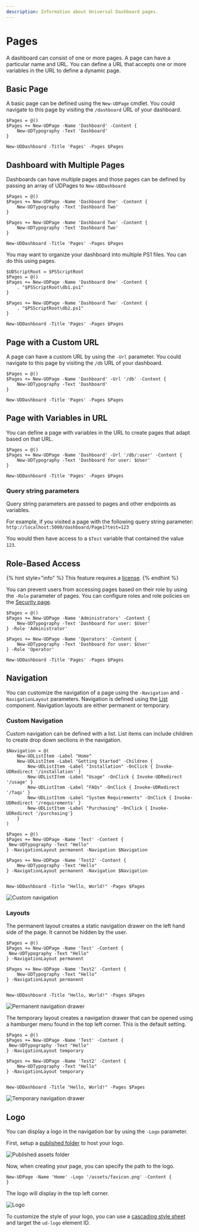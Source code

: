 ```yaml
---
description: Information about Universal Dashboard pages.
---
```


# Pages

A dashboard can consist of one or more pages. A page can have a particular name and URL. You can define a URL that accepts one or more variables in the URL to define a dynamic page. 

## Basic Page 

A basic page can be defined using the `New-UDPage` cmdlet. You could navigate to this page by visiting the `/dashboard` URL of your dashboard. 

```text
$Pages = @()
$Pages += New-UDPage -Name 'Dashboard' -Content {
    New-UDTypography -Text 'Dashboard'
}

New-UDDashboard -Title 'Pages' -Pages $Pages
```

## Dashboard with Multiple Pages

Dashboards can have multiple pages and those pages can be defined by passing an array of UDPages to `New-UDDashboard` 

```text
$Pages = @()
$Pages += New-UDPage -Name 'Dashboard One' -Content {
    New-UDTypography -Text 'Dashboard Two'
}

$Pages += New-UDPage -Name 'Dashboard Two' -Content {
    New-UDTypography -Text 'Dashboard Two'
}

New-UDDashboard -Title 'Pages' -Pages $Pages
```

You may want to organize your dashboard into multiple PS1 files. You can do this using pages. 

```text
$UDScriptRoot = $PSScriptRoot
$Pages = @()
$Pages += New-UDPage -Name 'Dashboard One' -Content {
    . "$PSScriptRoot\db1.ps1"
}

$Pages += New-UDPage -Name 'Dashboard Two' -Content {
    . "$PSScriptRoot\db2.ps1"
}

New-UDDashboard -Title 'Pages' -Pages $Pages
```

## Page with a Custom URL 

A page can have a custom URL by using the `-Url` parameter. You could navigate to this page by visiting the `/db` URL of your dashboard. 

```text
$Pages = @()
$Pages += New-UDPage -Name 'Dashboard' -Url '/db' -Content {
    New-UDTypography -Text 'Dashboard'
}

New-UDDashboard -Title 'Pages' -Pages $Pages
```

## Page with Variables in URL

You can define a page with variables in the URL to create pages that adapt based on that URL. 

```text
$Pages = @()
$Pages += New-UDPage -Name 'Dashboard' -Url '/db/:user' -Content {
    New-UDTypography -Text 'Dashboard for user: $User'
}

New-UDDashboard -Title 'Pages' -Pages $Pages
```

### Query string parameters

Query string parameters are passed to pages and other endpoints as variables. 

For example, if you visited a page with the following query string parameter: `http://localhost:5000/dashboard/Page1?test=123`

You would then have access to a `$Test` variable that contained the value `123`.

## Role-Based Access

{% hint style="info" %}
This feature requires a [license](../../get-started/licensing.md). 
{% endhint %}

You can prevent users from accessing pages based on their role by using the `-Role` parameter of pages. You can configure roles and role policies on the [Security page](../../config/security/#policy-assignment). 

```text
$Pages = @()
$Pages += New-UDPage -Name 'Administrators' -Content {
    New-UDTypography -Text 'Dashboard for user: $User'
} -Role 'Administrator'

$Pages += New-UDPage -Name 'Operators' -Content {
    New-UDTypography -Text 'Dashboard for user: $User'
} -Role 'Operator'

New-UDDashboard -Title 'Pages' -Pages $Pages
```

## Navigation

You can customize the navigation of a page using the `-Navigation` and `-NavigationLayout` parameters. Navigation is defined using the [List](data-display/list.md#list) component. Navigation layouts are either permanent or temporary. 

### Custom Navigation 

Custom navigation can be defined with a list. List items can include children to create drop down sections in the navigation. 

```text
$Navigation = @(
    New-UDListItem -Label "Home"
    New-UDListItem -Label "Getting Started" -Children {
        New-UDListItem -Label "Installation" -OnClick { Invoke-UDRedirect '/installation' }
        New-UDListItem -Label "Usage" -OnClick { Invoke-UDRedirect '/usage' }
        New-UDListItem -Label "FAQs" -OnClick { Invoke-UDRedirect '/faqs' }
        New-UDListItem -Label "System Requirements" -OnClick { Invoke-UDRedirect '/requirements' }
        New-UDListItem -Label "Purchasing" -OnClick { Invoke-UDRedirect '/purchasing'}
    }
)

$Pages = @()
$Pages += New-UDPage -Name 'Test' -Content {
 New-UDTypography -Text "Hello"
} -NavigationLayout permanent -Navigation $Navigation

$Pages += New-UDPage -Name 'Test2' -Content {
    New-UDTypography -Text "Hello"
} -NavigationLayout permanent -Navigation $Navigation


New-UDDashboard -Title "Hello, World!" -Pages $Pages
```

![Custom navigation](../../.gitbook/assets/image%20%28160%29.png)

### Layouts

The permanent layout creates a static navigation drawer on the left hand side of the page. It cannot be hidden by the user. 

```text
$Pages = @()
$Pages += New-UDPage -Name 'Test' -Content {
 New-UDTypography -Text "Hello"
} -NavigationLayout permanent

$Pages += New-UDPage -Name 'Test2' -Content {
    New-UDTypography -Text "Hello"
} -NavigationLayout permanent


New-UDDashboard -Title "Hello, World!" -Pages $Pages
```

![Permanent navigation drawer](../../.gitbook/assets/image%20%28159%29.png)

The temporary layout creates a navigation drawer that can be opened using a hamburger menu found in the top left corner. This is the default setting. 

```text
$Pages = @()
$Pages += New-UDPage -Name 'Test' -Content {
 New-UDTypography -Text "Hello"
} -NavigationLayout temporary

$Pages += New-UDPage -Name 'Test2' -Content {
    New-UDTypography -Text "Hello"
} -NavigationLayout temporary


New-UDDashboard -Title "Hello, World!" -Pages $Pages
```

![Temporary navigation drawer](../../.gitbook/assets/temporary.gif)

## Logo

You can display a logo in the navigation bar by using the `-Logo` parameter. 

First, setup a [published folder](../published-folders.md) to host your logo. 

![Published assets folder](../../.gitbook/assets/image%20%28166%29.png)

Now, when creating your page, you can specify the path to the logo. 

```text
New-UDPage -Name 'Home' -Logo '/assets/favicon.png' -Content {
}
```

The logo will display in the top left corner. 

![Logo](../../.gitbook/assets/image%20%28167%29.png)

To customize the style of your logo, you can use a [cascading style sheet](../themes/cascading-style-sheets.md) and target the `ud-logo` element ID. 

